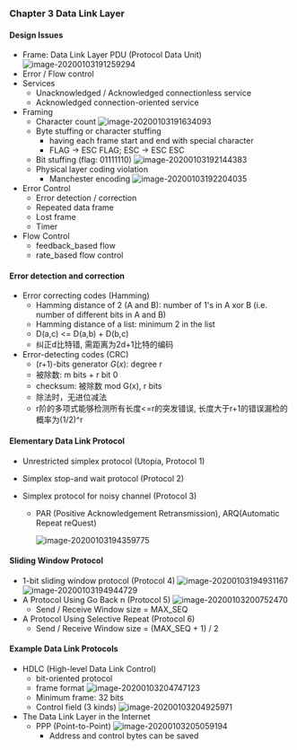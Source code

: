 ### Chapter 3  Data Link Layer

#### Design Issues

* Frame: Data Link Layer PDU (Protocol Data Unit)
  ![image-20200103191259294](assets/image-20200103191259294.png)
* Error / Flow control
* Services
  * Unacknowledged / Acknowledged connectionless service
  * Acknowledged connection-oriented service
* Framing
  * Character count
    ![image-20200103191634093](assets/image-20200103191634093.png)
  * Byte stuffing or character stuffing
    * having each frame start and end with special character
    * FLAG -> ESC FLAG; ESC -> ESC ESC
  * Bit stuffing (flag: 01111110)
    ![image-20200103192144383](assets/image-20200103192144383.png)
  * Physical layer coding violation
    * Manchester encoding
      ![image-20200103192204035](assets/image-20200103192204035.png)
* Error Control
  * Error detection / correction
  * Repeated data frame
  * Lost frame
  * Timer
* Flow Control
  * feedback_based flow 
  * rate_based flow control

#### Error detection and correction

* Error correcting codes (Hamming)
  * Hamming distance of 2 (A and B): number of 1's in A xor B (i.e. number of different bits in A and B)
  * Hamming distance of a list: minimum 2 in the list
  * D(a,c) <= D(a,b) + D(b,c)
  * 纠正d比特错, 需距离为2d+1比特的编码
* Error-detecting codes (CRC)
  * (r+1)-bits generator $G(x)$: degree r
  * 被除数: m bits + r bit 0
  * checksum: 被除数 mod G(x), r bits
  * 除法时，无进位减法
  * r阶的多项式能够检测所有长度<=r的突发错误, 长度大于r+1的错误漏检的 概率为(1/2)^r

#### Elementary Data Link Protocol

* Unrestricted simplex protocol (Utopia, Protocol 1)

* Simplex stop-and wait protocol (Protocol 2)

* Simplex protocol for noisy channel (Protocol 3)

  * PAR (Positive Acknowledgement Retransmission), ARQ(Automatic Repeat reQuest)

    ![image-20200103194359775](assets/image-20200103194359775.png)

#### Sliding Window Protocol

* 1-bit sliding window protocol (Protocol 4)
  ![image-20200103194931167](assets/image-20200103194931167.png)
  ![image-20200103194944729](assets/image-20200103194944729.png)
* A Protocol Using Go Back n (Protocol 5)
  ![image-20200103200752470](assets/image-20200103200752470.png)
  * Send / Receive Window size = MAX_SEQ
* A Protocol Using Selective Repeat (Protocol 6)
  * Send / Receive Window size = (MAX_SEQ + 1) / 2

#### Example Data Link Protocols

* HDLC (High-level Data Link Control)
  * bit-oriented protocol
  * frame format
    ![image-20200103204747123](assets/image-20200103204747123.png)
  * Minimum frame: 32 bits
  * Control field (3 kinds)
    ![image-20200103204925971](assets/image-20200103204925971.png)
* The Data Link Layer in the Internet
  * PPP (Point-to-Point)
    ![image-20200103205059194](assets/image-20200103205059194.png)
    * Address and control bytes can be saved

